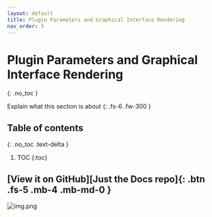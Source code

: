 ```yaml
---
layout: default
title: Plugin Parameters and Graphical Interface Rendering
nav_order: 5
---
```


# Plugin Parameters and Graphical Interface Rendering
{: .no_toc }

Explain what this section is about
{: .fs-6 .fw-300 }

## Table of contents
{: .no_toc .text-delta }

1. TOC
{:toc}

[View it on GitHub][Just the Docs repo]{: .btn .fs-5 .mb-4 .mb-md-0 }
---

![img.png](GUI.png)


